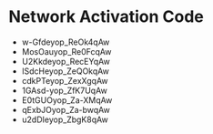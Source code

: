 # Network Activation Code
* w-Gfdeyop_ReOk4qAw
* MosOauyop_Re0FcqAw
* U2Kkdeyop_RecEYqAw
* lSdcHeyop_ZeQOkqAw
* cdkPTeyop_ZexXgqAw
* 1GAsd-yop_ZfK7UqAw
* E0tGUOyop_Za-XMqAw
* qExbJOyop_Za-bwqAw
* u2dDIeyop_ZbgK8qAw